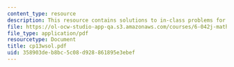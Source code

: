 ```yaml
---
content_type: resource
description: This resource contains solutions to in-class problems for week 13, wednesday.
file: https://ol-ocw-studio-app-qa.s3.amazonaws.com/courses/6-042j-mathematics-for-computer-science-fall-2005/358903deb8bc5c08d928861895e3ebef_cp13wsol.pdf
file_type: application/pdf
resourcetype: Document
title: cp13wsol.pdf
uid: 358903de-b8bc-5c08-d928-861895e3ebef
---
```

